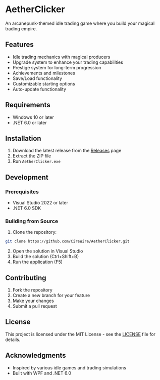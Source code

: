 # AetherClicker

An arcanepunk-themed idle trading game where you build your magical trading empire.

## Features

- Idle trading mechanics with magical producers
- Upgrade system to enhance your trading capabilities
- Prestige system for long-term progression
- Achievements and milestones
- Save/Load functionality
- Customizable starting options
- Auto-update functionality

## Requirements

- Windows 10 or later
- .NET 6.0 or later

## Installation

1. Download the latest release from the [Releases](https://github.com/CireWire/AetherClicker/releases) page
2. Extract the ZIP file
3. Run `AetherClicker.exe`

## Development

### Prerequisites

- Visual Studio 2022 or later
- .NET 6.0 SDK

### Building from Source

1. Clone the repository:
```bash
git clone https://github.com/CireWire/AetherClicker.git
```

2. Open the solution in Visual Studio
3. Build the solution (Ctrl+Shift+B)
4. Run the application (F5)

## Contributing

1. Fork the repository
2. Create a new branch for your feature
3. Make your changes
4. Submit a pull request

## License

This project is licensed under the MIT License - see the [LICENSE](LICENSE) file for details.

## Acknowledgments

- Inspired by various idle games and trading simulations
- Built with WPF and .NET 6.0 